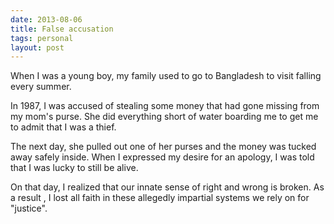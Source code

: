 ```yaml
---
date: 2013-08-06
title: False accusation
tags: personal
layout: post
---
```


When I was a young boy, my family used to go to Bangladesh to visit falling every summer. 

In 1987, I was accused of stealing some money that had gone missing from my mom's purse. She did everything short of water boarding me to get me to admit that I was a thief. 

The next day, she pulled out one of her purses and the money was tucked away safely inside. When I expressed my desire for an apology, I was told that I was lucky to still be alive.

On that day, I realized that our innate sense of right and wrong is broken. As a result , I lost all faith in these allegedly impartial systems we rely on for "justice".